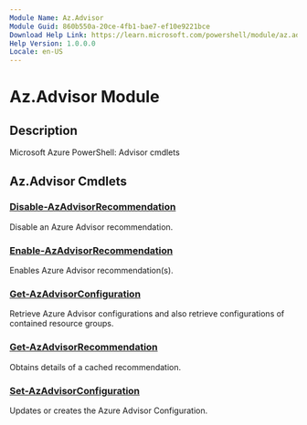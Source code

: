 ```yaml
---
Module Name: Az.Advisor
Module Guid: 860b550a-20ce-4fb1-bae7-ef10e9221bce
Download Help Link: https://learn.microsoft.com/powershell/module/az.advisor
Help Version: 1.0.0.0
Locale: en-US
---
```


# Az.Advisor Module
## Description
Microsoft Azure PowerShell: Advisor cmdlets

## Az.Advisor Cmdlets
### [Disable-AzAdvisorRecommendation](Disable-AzAdvisorRecommendation.md)
Disable an Azure Advisor recommendation.

### [Enable-AzAdvisorRecommendation](Enable-AzAdvisorRecommendation.md)
Enables Azure Advisor recommendation(s).

### [Get-AzAdvisorConfiguration](Get-AzAdvisorConfiguration.md)
Retrieve Azure Advisor configurations and also retrieve configurations of contained resource groups.

### [Get-AzAdvisorRecommendation](Get-AzAdvisorRecommendation.md)
Obtains details of a cached recommendation.

### [Set-AzAdvisorConfiguration](Set-AzAdvisorConfiguration.md)
Updates or creates the Azure Advisor Configuration.

